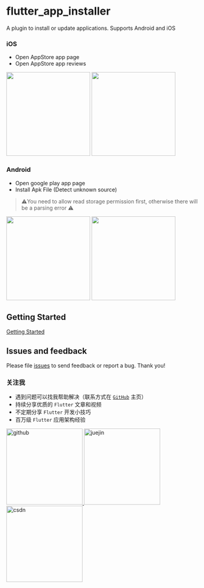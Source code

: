 # flutter_app_installer

A plugin to install or update applications. Supports Android and iOS

### iOS

* Open AppStore app page
* Open AppStore app reviews

 <img src="https://raw.githubusercontent.com/yy1300326388/app_installer/develop/images/iOS_Go_Store.gif" width="220"/>
<img src="https://raw.githubusercontent.com/yy1300326388/app_installer/develop/images/iOS_Review.gif" width="220"/>


### Android

* Open google play app page
* Install Apk File (Detect unknown source)
> ⚠️You need to allow read storage permission first, otherwise there will be a parsing error ⚠️

<img src="https://raw.githubusercontent.com/yy1300326388/app_installer/develop/images/Android_Go_Store.gif" width="220"/>
<img src="https://raw.githubusercontent.com/yy1300326388/app_installer/develop/images/install_apk.gif" width="220"/>


## Getting Started

[Getting Started](https://github.com/yy1300326388/app_installer/tree/master/example)

## Issues and feedback

Please file [issues](https://github.com/yy1300326388/app_installer/issues/new) to send feedback or report a bug. Thank you!

### 关注我

- 遇到问题可以找我帮助解决（联系方式在 [`GitHub`](https://github.com/yy1300326388) 主页）
- 持续分享优质的 `Flutter` 文章和视频
- 不定期分享 `Flutter` 开发小技巧
- 百万级 `Flutter` 应用架构经验

<p>
  <a href="https://github.com/yy1300326388">
    <img width="200" alt="github" src="https://raw.githubusercontent.com/yy1300326388/yy1300326388/main/images/follow/github_follow.png">
  </a>
  <a href="https://juejin.cn/user/764915820276439">
    <img width="200" alt="juejin" src="https://raw.githubusercontent.com/yy1300326388/yy1300326388/main/images/follow/juejin_follow.png">
  </a>
  <a href="https://space.bilibili.com/1698847208">
    <img width="200" alt="csdn" src="https://raw.githubusercontent.com/yy1300326388/yy1300326388/main/images/follow/bilibili_follow.png">
  </a>
</p>
